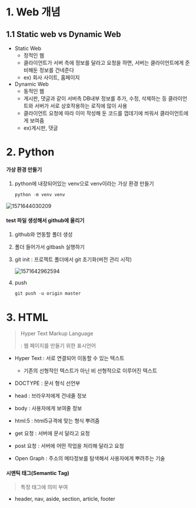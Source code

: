 # 1. Web 개념

## 1.1 Static web vs Dynamic Web

- Static Web
  - 정적인 웹
  - 클라이언트가 서버 측에 정보를 달라고 요청을 하면, 서버는 클라이언트에게 준비해둔 정보를 건네준다
  - ex) 회사 사이트, 홈페이지
- Dynamic Web
  - 동적인 웹
  - 게시판, 댓글과 같이 서버측 DB내부 정보를 추가, 수정, 삭제하는 등 클라이언트와 서버가 서로 상호작용하는 로직에 많이 사용
  - 클라이언트 요청에 따라 이미 작성해 둔 코드를 껍데기에 씌워서 클라이언트에게 보여줌
  - ex)게시판, 댓글







# 2. Python

#### 가상 환경 만들기

1. python에 내장되어있는 venv으로 venv이라는 가상 환경 만들기

   ```python
   python -m venv venv
   ```

![1571644030209](C:\Users\student\Desktop\typora_pic\venv)





#### test 파일 생성해서 github에 올리기

1. github와 연동할 폴더 생성

2. 폴더 들어가서 gitbash 실행하기

3. git init : 프로젝트 폴더에서 git 초기화(버전 관리 시작)

   ![1571642962594](C:\Users\student\Desktop\typora_pic\gitbash)

4. push 

   ```python
   git push -u origin master
   ```

   



# 3. HTML

> Hyper Text Markup Language
>
> : 웹 페이지를 만들기 위한 표시언어



- Hyper Text : 서로 연결되어 이동할 수 있는 텍스트
  - 기존의 선형적인 텍스트가 아닌 비 선형적으로 이루어진 텍스트



- DOCTYPE : 문서 형식 선언부
- head : 브라우저에게 건네줄 정보
- body : 사용자에게 보여줄 정보

- html:5 : html5규격에 맞는 형식 뿌려줌



- get 요청 : 서버에 문서 달라고 요청
- post 요청 : 서버에 어떤 작업을 처리해 달라고 요청



- Open Graph : 주소의 메타정보를 탐색해서 사용자에게 뿌려주는 기술



#### 시맨틱 태그(Semantic Tag)

> 특정 태그에 의미 부여

- header, nav, aside, section, article, footer
